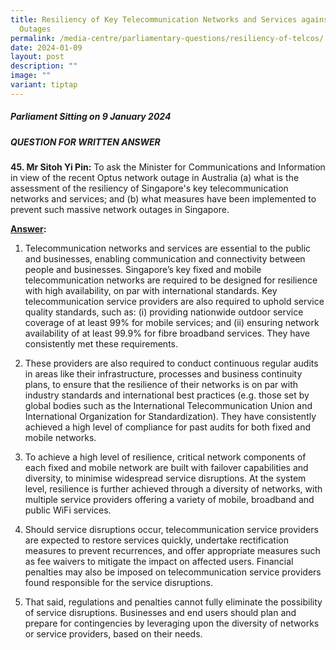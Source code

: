```yaml
---
title: Resiliency of Key Telecommunication Networks and Services against Massive
  Outages
permalink: /media-centre/parliamentary-questions/resiliency-of-telcos/
date: 2024-01-09
layout: post
description: ""
image: ""
variant: tiptap
---
```

<h5>Parliament Sitting on 9 January 2024</h5><h5>QUESTION FOR WRITTEN ANSWER</h5><p><strong>45. Mr Sitoh Yi Pin:</strong> To ask the Minister for Communications and Information in view of the recent Optus network outage in Australia (a) what is the assessment of the resiliency of Singapore's key telecommunication networks and services; and (b) what measures have been implemented to prevent such massive network outages in Singapore.&nbsp;</p><p><strong><u>Answer</u>:</strong></p><ol data-tight="true" class="tight"><li><p>Telecommunication networks and services are essential to the public and businesses, enabling communication and connectivity between people and businesses. Singapore’s key fixed and mobile telecommunication networks are required to be designed for resilience with high availability, on par with international standards. Key telecommunication service providers are also required to uphold service quality standards, such as: (i) providing nationwide outdoor service coverage of at least 99% for mobile services; and (ii) ensuring network availability of at least 99.9% for fibre broadband services. They have consistently met these requirements.</p><p></p></li><li><p>These providers are also required to conduct continuous regular audits in areas like their infrastructure, processes and business continuity plans, to ensure that the resilience of their networks is on par with industry standards and international best practices (e.g. those set by global bodies such as the International Telecommunication Union and International Organization for Standardization). They have consistently achieved a high level of compliance for past audits for both fixed and mobile networks.</p><p></p></li><li><p>To achieve a high level of resilience, critical network components of each fixed and mobile network are built with failover capabilities and diversity, to minimise widespread service disruptions. At the system level, resilience is further achieved through a diversity of networks, with multiple service providers offering a variety of mobile, broadband and public WiFi services.</p><p></p></li><li><p>Should service disruptions occur, telecommunication service providers are expected to restore services quickly, undertake rectification measures to prevent recurrences, and offer appropriate measures such as fee waivers to mitigate the impact on affected users. Financial penalties may also be imposed on telecommunication service providers found responsible for the service disruptions.</p><p></p></li><li><p>That said, regulations and penalties cannot fully eliminate the possibility of service disruptions. Businesses and end users should plan and prepare for contingencies by leveraging upon the diversity of networks or service providers, based on their needs.</p></li></ol><p></p>